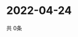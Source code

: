 # 2022-04-24
  共 0条

  <!-- BEGIN -->
  <!-- 最后更新时间Sun Apr 24 2022 05:04:53 GMT+0000 (Coordinated Universal Time) -->
  
  <!-- END -->
  
  